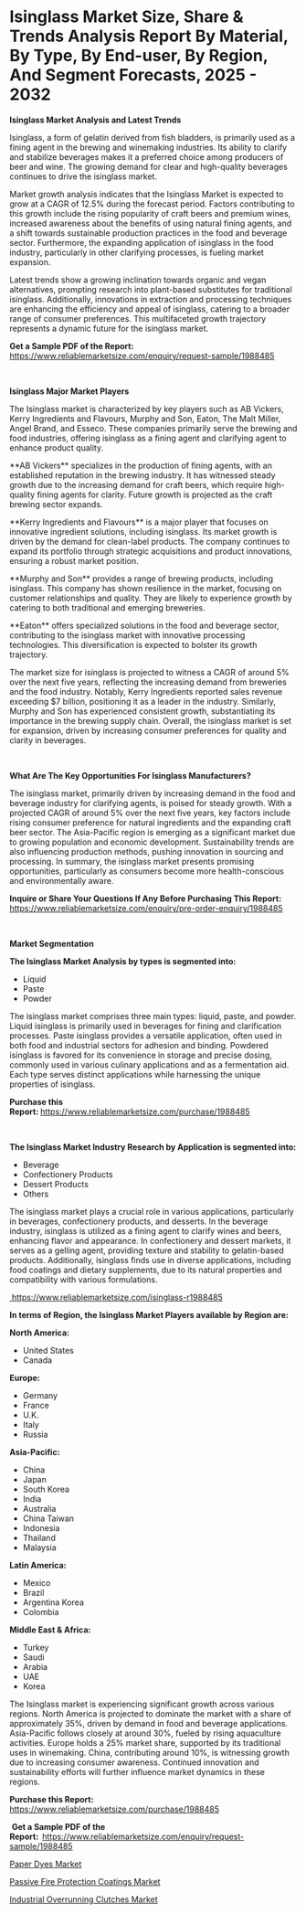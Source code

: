 <p><h1>Isinglass Market Size, Share & Trends Analysis Report By Material, By Type, By End-user, By Region, And Segment Forecasts, 2025 - 2032</h1></p><p><strong>Isinglass Market Analysis and Latest Trends</strong></p>
<p><p>Isinglass, a form of gelatin derived from fish bladders, is primarily used as a fining agent in the brewing and winemaking industries. Its ability to clarify and stabilize beverages makes it a preferred choice among producers of beer and wine. The growing demand for clear and high-quality beverages continues to drive the isinglass market.</p><p>Market growth analysis indicates that the Isinglass Market is expected to grow at a CAGR of 12.5% during the forecast period. Factors contributing to this growth include the rising popularity of craft beers and premium wines, increased awareness about the benefits of using natural fining agents, and a shift towards sustainable production practices in the food and beverage sector. Furthermore, the expanding application of isinglass in the food industry, particularly in other clarifying processes, is fueling market expansion.</p><p>Latest trends show a growing inclination towards organic and vegan alternatives, prompting research into plant-based substitutes for traditional isinglass. Additionally, innovations in extraction and processing techniques are enhancing the efficiency and appeal of isinglass, catering to a broader range of consumer preferences. This multifaceted growth trajectory represents a dynamic future for the isinglass market.</p></p>
<p><strong>Get a Sample PDF of the Report:&nbsp;</strong> <a href="https://www.reliablemarketsize.com/enquiry/request-sample/1988485?utm_campaign=2113&utm_medium=2&utm_source=Github&utm_content=ia&utm_term=01042025&utm_id=isinglass">https://www.reliablemarketsize.com/enquiry/request-sample/1988485</a></p>
<p>&nbsp;</p>
<p><strong>Isinglass Major Market Players</strong></p>
<p><p>The Isinglass market is characterized by key players such as AB Vickers, Kerry Ingredients and Flavours, Murphy and Son, Eaton, The Malt Miller, Angel Brand, and Esseco. These companies primarily serve the brewing and food industries, offering isinglass as a fining agent and clarifying agent to enhance product quality.</p><p>**AB Vickers** specializes in the production of fining agents, with an established reputation in the brewing industry. It has witnessed steady growth due to the increasing demand for craft beers, which require high-quality fining agents for clarity. Future growth is projected as the craft brewing sector expands.</p><p>**Kerry Ingredients and Flavours** is a major player that focuses on innovative ingredient solutions, including isinglass. Its market growth is driven by the demand for clean-label products. The company continues to expand its portfolio through strategic acquisitions and product innovations, ensuring a robust market position.</p><p>**Murphy and Son** provides a range of brewing products, including isinglass. This company has shown resilience in the market, focusing on customer relationships and quality. They are likely to experience growth by catering to both traditional and emerging breweries.</p><p>**Eaton** offers specialized solutions in the food and beverage sector, contributing to the isinglass market with innovative processing technologies. This diversification is expected to bolster its growth trajectory.</p><p>The market size for isinglass is projected to witness a CAGR of around 5% over the next five years, reflecting the increasing demand from breweries and the food industry. Notably, Kerry Ingredients reported sales revenue exceeding $7 billion, positioning it as a leader in the industry. Similarly, Murphy and Son has experienced consistent growth, substantiating its importance in the brewing supply chain. Overall, the isinglass market is set for expansion, driven by increasing consumer preferences for quality and clarity in beverages.</p></p>
<p>&nbsp;</p>
<p><strong>What Are The Key Opportunities For Isinglass Manufacturers?</strong></p>
<p><p>The isinglass market, primarily driven by increasing demand in the food and beverage industry for clarifying agents, is poised for steady growth. With a projected CAGR of around 5% over the next five years, key factors include rising consumer preference for natural ingredients and the expanding craft beer sector. The Asia-Pacific region is emerging as a significant market due to growing population and economic development. Sustainability trends are also influencing production methods, pushing innovation in sourcing and processing. In summary, the isinglass market presents promising opportunities, particularly as consumers become more health-conscious and environmentally aware.</p></p>
<p><strong>Inquire or Share Your Questions If Any Before Purchasing This Report:</strong> <a href="https://www.reliablemarketsize.com/enquiry/pre-order-enquiry/1988485?utm_campaign=2113&utm_medium=2&utm_source=Github&utm_content=ia&utm_term=01042025&utm_id=isinglass">https://www.reliablemarketsize.com/enquiry/pre-order-enquiry/1988485</a></p>
<p>&nbsp;</p>
<p><strong>Market Segmentation</strong></p>
<p><strong>The Isinglass Market Analysis by types is segmented into:</strong></p>
<p><ul><li>Liquid</li><li>Paste</li><li>Powder</li></ul></p>
<p><p>The isinglass market comprises three main types: liquid, paste, and powder. Liquid isinglass is primarily used in beverages for fining and clarification processes. Paste isinglass provides a versatile application, often used in both food and industrial sectors for adhesion and binding. Powdered isinglass is favored for its convenience in storage and precise dosing, commonly used in various culinary applications and as a fermentation aid. Each type serves distinct applications while harnessing the unique properties of isinglass.</p></p>
<p><strong>Purchase this Report:&nbsp;</strong><a href="https://www.reliablemarketsize.com/purchase/1988485?utm_campaign=2113&utm_medium=2&utm_source=Github&utm_content=ia&utm_term=01042025&utm_id=isinglass">https://www.reliablemarketsize.com/purchase/1988485</a></p>
<p>&nbsp;</p>
<p><strong>The Isinglass Market Industry Research by Application is segmented into:</strong></p>
<p><ul><li>Beverage</li><li>Confectionery Products</li><li>Dessert Products</li><li>Others</li></ul></p>
<p><p>The isinglass market plays a crucial role in various applications, particularly in beverages, confectionery products, and desserts. In the beverage industry, isinglass is utilized as a fining agent to clarify wines and beers, enhancing flavor and appearance. In confectionery and dessert markets, it serves as a gelling agent, providing texture and stability to gelatin-based products. Additionally, isinglass finds use in diverse applications, including food coatings and dietary supplements, due to its natural properties and compatibility with various formulations.</p></p>
<p><a href="https://www.reliablemarketsize.com/isinglass-r1988485?utm_campaign=2113&utm_medium=2&utm_source=Github&utm_content=ia&utm_term=01042025&utm_id=isinglass">&nbsp;https://www.reliablemarketsize.com/isinglass-r1988485</a></p>
<p><strong>In terms of Region, the Isinglass Market Players available by Region are:</strong></p>
<p>
    <p> <strong> North America: </strong>
        <ul>
            <li>United States</li>
            <li>Canada</li>
        </ul>
        </p> 
    <p> <strong> Europe: </strong>
        <ul>
            <li>Germany</li>
            <li>France</li>
            <li>U.K.</li>
            <li>Italy</li>
            <li>Russia</li>
        </ul>
        </p> 
    <p> <strong> Asia-Pacific: </strong>
        <ul>
            <li>China</li>
            <li>Japan</li>
            <li>South Korea</li>
            <li>India</li>
            <li>Australia</li>
            <li>China Taiwan</li>
            <li>Indonesia</li>
            <li>Thailand</li>
            <li>Malaysia</li>
        </ul>
        </p> 
    <p> <strong> Latin America: </strong>
        <ul>
            <li>Mexico</li>
            <li>Brazil</li>
            <li>Argentina Korea</li>
            <li>Colombia</li>
        </ul>
        </p> 
    <p> <strong> Middle East & Africa: </strong>
        <ul>
            <li>Turkey</li>
            <li>Saudi</li>
            <li>Arabia</li>
            <li>UAE</li>
            <li>Korea</li>
        </ul>
    </p>
    </p>
<p><p>The Isinglass market is experiencing significant growth across various regions. North America is projected to dominate the market with a share of approximately 35%, driven by demand in food and beverage applications. Asia-Pacific follows closely at around 30%, fueled by rising aquaculture activities. Europe holds a 25% market share, supported by its traditional uses in winemaking. China, contributing around 10%, is witnessing growth due to increasing consumer awareness. Continued innovation and sustainability efforts will further influence market dynamics in these regions.</p></p>
<p><strong>Purchase this Report: </strong><a href="https://www.reliablemarketsize.com/purchase/1988485?utm_campaign=2113&utm_medium=2&utm_source=Github&utm_content=ia&utm_term=01042025&utm_id=isinglass">https://www.reliablemarketsize.com/purchase/1988485</a></p>
<p>&nbsp;<strong>Get a Sample PDF of the Report:&nbsp;&nbsp;</strong><a href="https://www.reliablemarketsize.com/enquiry/request-sample/1988485?utm_campaign=2113&utm_medium=2&utm_source=Github&utm_content=ia&utm_term=01042025&utm_id=isinglass">https://www.reliablemarketsize.com/enquiry/request-sample/1988485</a></p>
<p><strong></strong></p>
<p><p><a href="https://github.com/krookplier6h/Market-Research-Report-List-1/blob/main/paper-dyes-market.md?utm_campaign=2113&utm_medium=2&utm_source=Github&utm_content=ia&utm_term=01042025&utm_id=isinglass">Paper Dyes Market</a></p><p><a href="https://github.com/mharielmesa/Market-Research-Report-List-5/blob/main/passive-fire-protection-coatings-market.md?utm_campaign=2113&utm_medium=2&utm_source=Github&utm_content=ia&utm_term=01042025&utm_id=isinglass">Passive Fire Protection Coatings Market</a></p><p><a href="https://github.com/dringals/Market-Research-Report-List-6/blob/main/industrial-overrunning-clutches-market.md?utm_campaign=2113&utm_medium=2&utm_source=Github&utm_content=ia&utm_term=01042025&utm_id=isinglass">Industrial Overrunning Clutches Market</a></p></p>